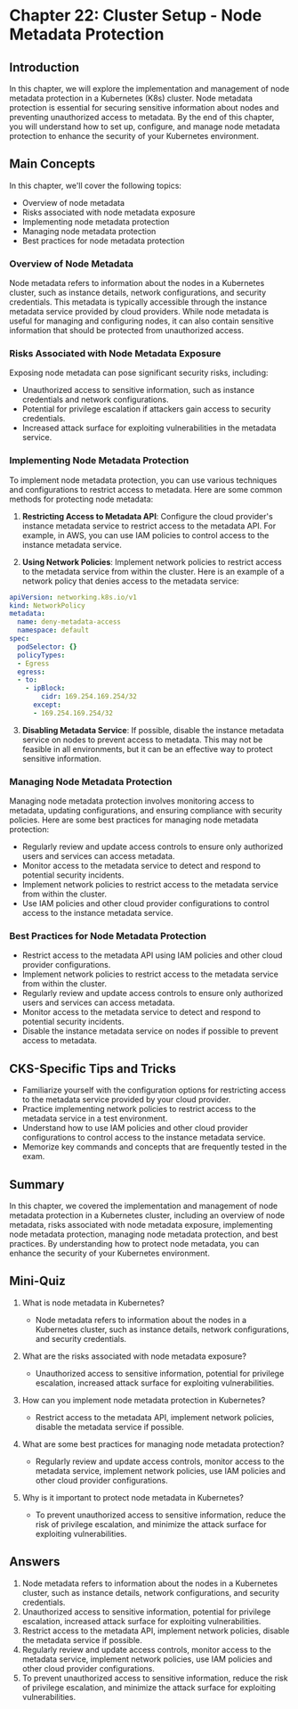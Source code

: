 # Chapter 22: Cluster Setup - Node Metadata Protection

## Introduction

In this chapter, we will explore the implementation and management of node metadata protection in a Kubernetes (K8s) cluster. Node metadata protection is essential for securing sensitive information about nodes and preventing unauthorized access to metadata. By the end of this chapter, you will understand how to set up, configure, and manage node metadata protection to enhance the security of your Kubernetes environment.

## Main Concepts

In this chapter, we'll cover the following topics:
- Overview of node metadata
- Risks associated with node metadata exposure
- Implementing node metadata protection
- Managing node metadata protection
- Best practices for node metadata protection

### Overview of Node Metadata

Node metadata refers to information about the nodes in a Kubernetes cluster, such as instance details, network configurations, and security credentials. This metadata is typically accessible through the instance metadata service provided by cloud providers. While node metadata is useful for managing and configuring nodes, it can also contain sensitive information that should be protected from unauthorized access.

### Risks Associated with Node Metadata Exposure

Exposing node metadata can pose significant security risks, including:
- Unauthorized access to sensitive information, such as instance credentials and network configurations.
- Potential for privilege escalation if attackers gain access to security credentials.
- Increased attack surface for exploiting vulnerabilities in the metadata service.

### Implementing Node Metadata Protection

To implement node metadata protection, you can use various techniques and configurations to restrict access to metadata. Here are some common methods for protecting node metadata:

1. **Restricting Access to Metadata API**: Configure the cloud provider's instance metadata service to restrict access to the metadata API. For example, in AWS, you can use IAM policies to control access to the instance metadata service.

2. **Using Network Policies**: Implement network policies to restrict access to the metadata service from within the cluster. Here is an example of a network policy that denies access to the metadata service:

```yaml
apiVersion: networking.k8s.io/v1
kind: NetworkPolicy
metadata:
  name: deny-metadata-access
  namespace: default
spec:
  podSelector: {}
  policyTypes:
  - Egress
  egress:
  - to:
    - ipBlock:
        cidr: 169.254.169.254/32
      except:
      - 169.254.169.254/32
```

3. **Disabling Metadata Service**: If possible, disable the instance metadata service on nodes to prevent access to metadata. This may not be feasible in all environments, but it can be an effective way to protect sensitive information.

### Managing Node Metadata Protection

Managing node metadata protection involves monitoring access to metadata, updating configurations, and ensuring compliance with security policies. Here are some best practices for managing node metadata protection:

- Regularly review and update access controls to ensure only authorized users and services can access metadata.
- Monitor access to the metadata service to detect and respond to potential security incidents.
- Implement network policies to restrict access to the metadata service from within the cluster.
- Use IAM policies and other cloud provider configurations to control access to the instance metadata service.

### Best Practices for Node Metadata Protection

- Restrict access to the metadata API using IAM policies and other cloud provider configurations.
- Implement network policies to restrict access to the metadata service from within the cluster.
- Regularly review and update access controls to ensure only authorized users and services can access metadata.
- Monitor access to the metadata service to detect and respond to potential security incidents.
- Disable the instance metadata service on nodes if possible to prevent access to metadata.

## CKS-Specific Tips and Tricks

- Familiarize yourself with the configuration options for restricting access to the metadata service provided by your cloud provider.
- Practice implementing network policies to restrict access to the metadata service in a test environment.
- Understand how to use IAM policies and other cloud provider configurations to control access to the instance metadata service.
- Memorize key commands and concepts that are frequently tested in the exam.

## Summary

In this chapter, we covered the implementation and management of node metadata protection in a Kubernetes cluster, including an overview of node metadata, risks associated with node metadata exposure, implementing node metadata protection, managing node metadata protection, and best practices. By understanding how to protect node metadata, you can enhance the security of your Kubernetes environment.

## Mini-Quiz

1. What is node metadata in Kubernetes?
   - Node metadata refers to information about the nodes in a Kubernetes cluster, such as instance details, network configurations, and security credentials.

2. What are the risks associated with node metadata exposure?
   - Unauthorized access to sensitive information, potential for privilege escalation, increased attack surface for exploiting vulnerabilities.

3. How can you implement node metadata protection in Kubernetes?
   - Restrict access to the metadata API, implement network policies, disable the metadata service if possible.

4. What are some best practices for managing node metadata protection?
   - Regularly review and update access controls, monitor access to the metadata service, implement network policies, use IAM policies and other cloud provider configurations.

5. Why is it important to protect node metadata in Kubernetes?
   - To prevent unauthorized access to sensitive information, reduce the risk of privilege escalation, and minimize the attack surface for exploiting vulnerabilities.

## Answers

1. Node metadata refers to information about the nodes in a Kubernetes cluster, such as instance details, network configurations, and security credentials.
2. Unauthorized access to sensitive information, potential for privilege escalation, increased attack surface for exploiting vulnerabilities.
3. Restrict access to the metadata API, implement network policies, disable the metadata service if possible.
4. Regularly review and update access controls, monitor access to the metadata service, implement network policies, use IAM policies and other cloud provider configurations.
5. To prevent unauthorized access to sensitive information, reduce the risk of privilege escalation, and minimize the attack surface for exploiting vulnerabilities.
